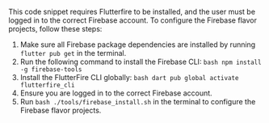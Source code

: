 
This code snippet requires Flutterfire to be installed, and the user must be logged in to the correct Firebase account.
To configure the Firebase flavor projects, follow these steps:

1. Make sure all Firebase package dependencies are installed by running `flutter pub get` in the terminal.
2. Run the following command to install the Firebase CLI:
   `bash npm install -g firebase-tools`
3. Install the FlutterFire CLI globally:
   `bash dart pub global activate flutterfire_cli`
4. Ensure you are logged in to the correct Firebase account.
5. Run `bash ./tools/firebase_install.sh` in the terminal to configure the Firebase flavor projects.


